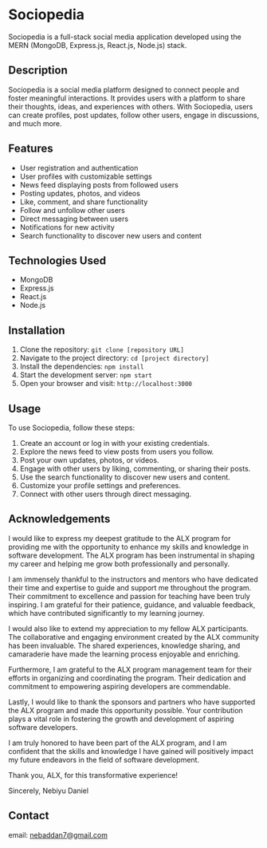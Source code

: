 # Sociopedia

Sociopedia is a full-stack social media application developed using the MERN (MongoDB, Express.js, React.js, Node.js) stack.

## Description

Sociopedia is a social media platform designed to connect people and foster meaningful interactions. It provides users with a platform to share their thoughts, ideas, and experiences with others. With Sociopedia, users can create profiles, post updates, follow other users, engage in discussions, and much more.

## Features

- User registration and authentication
- User profiles with customizable settings
- News feed displaying posts from followed users
- Posting updates, photos, and videos
- Like, comment, and share functionality
- Follow and unfollow other users
- Direct messaging between users
- Notifications for new activity
- Search functionality to discover new users and content

## Technologies Used

- MongoDB
- Express.js
- React.js
- Node.js

## Installation

1. Clone the repository: `git clone [repository URL]`
2. Navigate to the project directory: `cd [project directory]`
3. Install the dependencies: `npm install`
4. Start the development server: `npm start`
5. Open your browser and visit: `http://localhost:3000`

## Usage

To use Sociopedia, follow these steps:

1. Create an account or log in with your existing credentials.
2. Explore the news feed to view posts from users you follow.
3. Post your own updates, photos, or videos.
4. Engage with other users by liking, commenting, or sharing their posts.
5. Use the search functionality to discover new users and content.
6. Customize your profile settings and preferences.
7. Connect with other users through direct messaging.


## Acknowledgements

I would like to express my deepest gratitude to the ALX program for providing me with the opportunity to enhance my skills and knowledge in software development. The ALX program has been instrumental in shaping my career and helping me grow both professionally and personally.

I am immensely thankful to the instructors and mentors who have dedicated their time and expertise to guide and support me throughout the program. Their commitment to excellence and passion for teaching have been truly inspiring. I am grateful for their patience, guidance, and valuable feedback, which have contributed significantly to my learning journey.

I would also like to extend my appreciation to my fellow ALX participants. The collaborative and engaging environment created by the ALX community has been invaluable. The shared experiences, knowledge sharing, and camaraderie have made the learning process enjoyable and enriching.

Furthermore, I am grateful to the ALX program management team for their efforts in organizing and coordinating the program. Their dedication and commitment to empowering aspiring developers are commendable.

Lastly, I would like to thank the sponsors and partners who have supported the ALX program and made this opportunity possible. Your contribution plays a vital role in fostering the growth and development of aspiring software developers.

I am truly honored to have been part of the ALX program, and I am confident that the skills and knowledge I have gained will positively impact my future endeavors in the field of software development.

Thank you, ALX, for this transformative experience!

Sincerely,
Nebiyu Daniel

## Contact
email: nebaddan7@gmail.com

